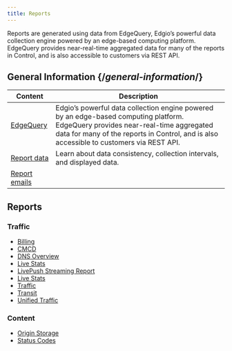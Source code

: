 ```yaml
---
title: Reports
---
```

Reports are generated using data from EdgeQuery, Edgio’s powerful data collection engine powered by an edge-based computing platform. EdgeQuery provides near-real-time aggregated data for many of the reports in Control, and is also accessible to customers via REST API.

## General Information   {/*general-information*/}

| Content | Description|
|---|---|
|[ EdgeQuery](/delivery/control/reports/general_information/edgequery_data) | Edgio’s powerful data collection engine powered by an edge-based computing platform. EdgeQuery provides near-real-time aggregated data for many of the reports in Control, and is also accessible to customers via REST API.|
|[Report data](/delivery/control/reports/general_information/general_information)| Learn about data consistency, collection intervals, and displayed data. |
|[Report emails](/delivery/control/reports/general_information/general_information/#working-with-recurring-report-emails) | |


## Reports

### Traffic
- [Billing](/delivery/control/reports/traffic/billing)
- [CMCD](/delivery/control/reports/traffic/cmcd)
- [DNS Overview](/delivery/control/reports/traffic/dns_overview)
- [Live Stats](/delivery/control/reports/traffic/live_stats)
- [LivePush Streaming Report](/delivery/control/reports/traffic/live_push)
- [Live Stats](/delivery/control/reports/traffic/live_stats)
- [Traffic](/delivery/control/reports/traffic/traffic)
- [Transit](/delivery/control/reports/traffic/transit)
- [Unified Traffic](/delivery/control/reports/traffic/unified_traffic)

### Content
- [Origin Storage](/delivery/control/reports/traffic/origin_storage)
- [Status Codes](/delivery/control/reports/content/status_codes)
